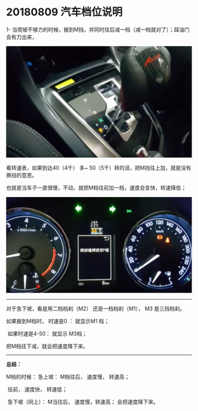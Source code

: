# 20180809 汽车档位说明

1- 当爬坡不够力的时候，搬到M挡，并同时往后减一档（减一档就对了）；踩油门会有力出来，



![image-20180809230516761](image-20180809230516761.png)

看转速表，如果到达40（4千） 多~ 50（5千）转的话，把M挡往上加，就是没有换挡的意思。

也就是当车子一直很慢，不动，就把M档往前加一档，速度会变快，转速降低；

![image-20180809230625364](image-20180809230625364.png)

------

对于急下坡，看是用二档档刹（M2） 还是一档档刹（M1）， M3 是三挡档刹。

如果搬到M档时， 时速是0 ： 就显示M1 档；

​				如果时速是4-50： 就显示 M3档；

把M档往下减，就会把速度降下来。

------

**总结：**

M档的时候： 急上坡： M档往后， 速度慢， 转速高；

​					       往前， 速度快， 转速低；

​			急下坡（同上）： M当往后， 速度慢，转速高； 会把速度降下来。





​			









